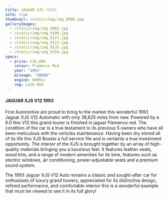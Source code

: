 ```yaml
---
title: JAGUAR XJS (V12)
sold: true
thumbnail: /static/img/img_9080.jpg
galleryImages:
  - /static/img/img_9082.jpg
  - /static/img/img_9100.jpg
  - /static/img/img_9121.jpg
  - /static/img/img_9122.jpg
  - /static/img/img_9135.jpg
  - /static/img/img_9159.jpg
specs:
  - price: £16,000
    colour: Flamenco Red
    year: "1993"
    mileage: "38000"
    engine: 6000cc
    reg: L428 WGO
---
```

#### JAGUAR XJS V12 1993

First Automotive are proud to bring to the market this wonderful 1993 Jaguar XJS V12 Automatic with only 38,625 miles from new. Powered by a 6.0 litre V12 this grand tourer is finished in jaguar Flamenco red. The condition of the car is a true testament to its previous 5 owners who have all been meticulous with the vehicles maintenance. Having been dry stored all of its life this XJS Boasts a full service file and is certainly a true investment opportunity. The interior of the XJS is brought together by an array of high-quality materials bringing you a luxurious feel. It features leather seats, wood trim, and a range of modern amenities for its time, features such as electric windows, air conditioning, power-adjustable seats and a premium sound system. 

The 1993 Jaguar XJS V12 Auto remains a classic and sought-after car for enthusiasts of luxury grand tourers, appreciated for its distinctive design, refined performance, and comfortable interior this is a wonderful example that must be viewed to see it in its full glory!